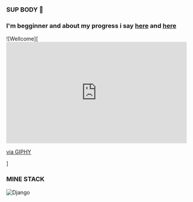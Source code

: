 ### SUP BODY 👋

### I'm **begginner** and about my **progress** i say [here]() and [here]()
![Wellcome][<iframe src="https://giphy.com/embed/kic65zXQK8Ej84ZZQK" width="480" height="270" frameBorder="0" class="giphy-embed" allowFullScreen></iframe><p><a href="https://giphy.com/gifs/unrealengine-kic65zXQK8Ej84ZZQK">via GIPHY</a></p>]


### MINE STACK
![Django](https://img.shields.io/badge/-Djnago-0C4B33?style=flat-square&logo=Django&logoColor=FDF5E6)
